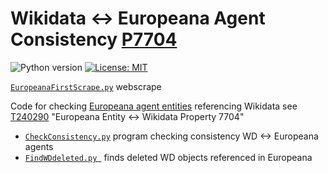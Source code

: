 # Wikidata <-> Europeana Agent Consistency [P7704](https://www.wikidata.org/wiki/Property:P7704)


![Python version](https://img.shields.io/badge/python-3.8+-blue.svg) [![License: MIT](https://img.shields.io/badge/License-MIT-yellow.svg)](https://opensource.org/licenses/MIT)

[`EuropeanaFirstScrape.py`](./EuropeanaFirstScrape.py ) webscrape 

Code for checking [Europeana agent entities](https://pro.europeana.eu/resources/apis/entity) referencing Wikidata see [T240290](https://phabricator.wikimedia.org/T240290) "Europeana Entity <-> Wikidata Property 7704"
* [`CheckConsistency.py`](./CheckConsistency.py) program checking consistency WD <-> Europeana agents
* [`FindWDdeleted.py `](./FindWDdeleted.py ) finds deleted WD objects referenced in Europeana
